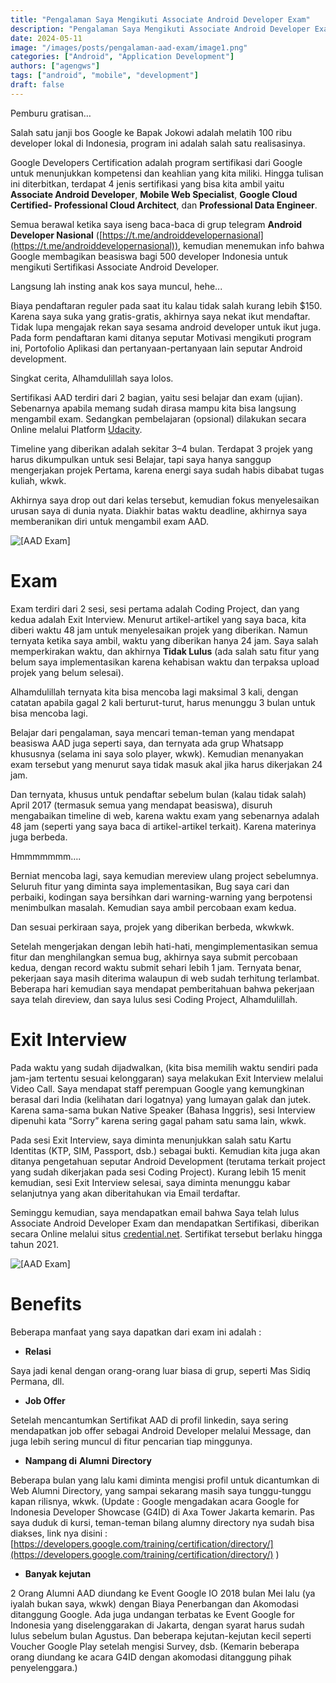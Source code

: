 ```yaml
---
title: "Pengalaman Saya Mengikuti Associate Android Developer Exam"
description: "Pengalaman Saya Mengikuti Associate Android Developer Exam"
date: 2024-05-11
image: "/images/posts/pengalaman-aad-exam/image1.png"
categories: ["Android", "Application Development"]
authors: ["agengws"]
tags: ["android", "mobile", "development"]
draft: false
---
```


Pemburu gratisan…

Salah satu janji bos Google ke Bapak Jokowi adalah melatih 100 ribu developer lokal di Indonesia, program ini adalah salah satu realisasinya.

Google Developers Certification adalah program sertifikasi dari Google untuk menunjukkan kompetensi dan keahlian yang kita miliki. Hingga tulisan ini diterbitkan, terdapat 4 jenis sertifikasi yang bisa kita ambil yaitu  **Associate Android Developer**,  **Mobile Web Specialist**,  **Google Cloud Certified- Professional Cloud Architect**, dan  **Professional Data Engineer**.

Semua berawal ketika saya iseng baca-baca di grup telegram  **Android Developer Nasional** ([https://t.me/androiddevelopernasional](https://t.me/androiddevelopernasional)), kemudian menemukan info bahwa Google membagikan beasiswa bagi 500 developer Indonesia untuk mengikuti Sertifikasi Associate Android Developer.

Langsung lah insting anak kos saya muncul, hehe...

Biaya pendaftaran reguler pada saat itu kalau tidak salah kurang lebih $150. Karena saya suka yang gratis-gratis, akhirnya saya nekat ikut mendaftar. Tidak lupa mengajak rekan saya sesama android developer untuk ikut juga. Pada form pendaftaran kami ditanya seputar Motivasi mengikuti program ini, Portofolio Aplikasi dan pertanyaan-pertanyaan lain seputar Android development.

Singkat cerita, Alhamdulillah saya lolos.

Sertifikasi AAD terdiri dari 2 bagian, yaitu sesi belajar dan exam (ujian). Sebenarnya apabila memang sudah dirasa mampu kita bisa langsung mengambil exam. Sedangkan pembelajaran (opsional) dilakukan secara Online melalui Platform  [Udacity](http://udacity.com/).

Timeline yang diberikan adalah sekitar 3–4 bulan. Terdapat 3 projek yang harus dikumpulkan untuk sesi Belajar, tapi saya hanya sanggup mengerjakan projek Pertama, karena energi saya sudah habis dibabat tugas kuliah, wkwk.

Akhirnya saya drop out dari kelas tersebut, kemudian fokus menyelesaikan urusan saya di dunia nyata. Diakhir batas waktu deadline, akhirnya saya memberanikan diri untuk mengambil exam AAD.

![\[AAD Exam\]](/images/posts/pengalaman-aad-exam/image2.png)

# Exam

Exam terdiri dari 2 sesi, sesi pertama adalah Coding Project, dan yang kedua adalah Exit Interview. Menurut artikel-artikel yang saya baca, kita diberi waktu 48 jam untuk menyelesaikan projek yang diberikan. Namun ternyata ketika saya ambil, waktu yang diberikan hanya 24 jam. Saya salah memperkirakan waktu, dan akhirnya  **Tidak Lulus**  (ada salah satu fitur yang belum saya implementasikan karena kehabisan waktu dan terpaksa upload projek yang belum selesai).

Alhamdulillah ternyata kita bisa mencoba lagi maksimal 3 kali, dengan catatan apabila gagal 2 kali berturut-turut, harus menunggu 3 bulan untuk bisa mencoba lagi.

Belajar dari pengalaman, saya mencari teman-teman yang mendapat beasiswa AAD juga seperti saya, dan ternyata ada grup Whatsapp khususnya (selama ini saya  solo player, wkwk). Kemudian menanyakan exam tersebut yang menurut saya tidak masuk akal jika harus dikerjakan  24 jam.

Dan ternyata, khusus untuk pendaftar sebelum bulan (kalau tidak salah) April 2017 (termasuk semua yang mendapat beasiswa), disuruh mengabaikan timeline di web, karena waktu exam yang sebenarnya adalah 48 jam (seperti yang saya baca di artikel-artikel terkait). Karena materinya juga berbeda.

Hmmmmmmm….

Berniat mencoba lagi, saya kemudian mereview ulang project sebelumnya. Seluruh fitur yang diminta saya implementasikan, Bug saya cari dan perbaiki, kodingan saya bersihkan dari warning-warning yang berpotensi menimbulkan masalah. Kemudian saya ambil percobaan exam kedua.

Dan sesuai perkiraan saya, projek yang diberikan berbeda, wkwkwk.

Setelah mengerjakan dengan lebih hati-hati, mengimplementasikan semua fitur dan menghilangkan semua bug, akhirnya saya submit percobaan kedua, dengan record waktu submit sehari lebih 1 jam. Ternyata benar, pekerjaan saya masih diterima walaupun di web sudah terhitung terlambat. Beberapa hari kemudian saya mendapat pemberitahuan bahwa pekerjaan saya telah direview, dan saya lulus sesi Coding Project, Alhamdulillah.

# Exit Interview

Pada waktu yang sudah dijadwalkan, (kita bisa memilih waktu sendiri pada jam-jam tertentu sesuai kelonggaran) saya melakukan Exit Interview melalui Video Call. Saya mendapat staff perempuan Google yang kemungkinan berasal dari India (kelihatan dari logatnya) yang lumayan galak dan jutek. Karena sama-sama bukan Native Speaker (Bahasa Inggris), sesi Interview dipenuhi kata “Sorry” karena sering gagal paham satu sama lain, wkwk.

Pada sesi Exit Interview, saya diminta menunjukkan salah satu Kartu Identitas (KTP, SIM, Passport, dsb.) sebagai bukti. Kemudian kita juga akan ditanya pengetahuan seputar Android Development (terutama terkait project yang sudah dikerjakan pada sesi Coding Project). Kurang lebih 15 menit kemudian, sesi Exit Interview selesai, saya diminta menunggu kabar selanjutnya yang akan diberitahukan via Email terdaftar.

Seminggu kemudian, saya mendapatkan email bahwa Saya telah lulus Associate Android Developer Exam dan mendapatkan Sertifikasi, diberikan secara Online melalui situs  [credential.net](https://www.credential.net/1k1d95ph). Sertifikat tersebut berlaku hingga tahun 2021.

![\[AAD Exam\]](/images/posts/pengalaman-aad-exam/image3.png)

# Benefits

Beberapa manfaat yang saya dapatkan dari exam ini adalah :

-   **Relasi**

Saya jadi kenal dengan orang-orang luar biasa di grup, seperti Mas Sidiq Permana, dll.

-   **Job Offer**

Setelah mencantumkan Sertifikat AAD di profil linkedin, saya sering mendapatkan job offer sebagai Android Developer melalui Message, dan juga lebih sering muncul di fitur pencarian tiap minggunya.

-   **Nampang di** **Alumni** **Directory**

Beberapa bulan yang lalu kami diminta mengisi profil untuk dicantumkan di Web Alumni Directory, yang sampai sekarang masih saya tunggu-tunggu kapan rilisnya, wkwk. (Update : Google mengadakan acara Google for Indonesia Developer Showcase (G4ID) di Axa Tower Jakarta kemarin. Pas saya duduk di kursi, teman-teman bilang alumny directory nya sudah bisa diakses, link nya disini :  [https://developers.google.com/training/certification/directory/](https://developers.google.com/training/certification/directory/)  )

-   **Banyak kejutan**

2 Orang Alumni AAD diundang ke Event Google IO 2018 bulan Mei lalu (ya iyalah bukan saya, wkwk) dengan Biaya Penerbangan dan Akomodasi ditanggung Google. Ada juga undangan terbatas ke Event Google for Indonesia yang diselenggarakan di Jakarta, dengan syarat harus sudah lulus sebelum bulan Agustus. Dan beberapa kejutan-kejutan kecil seperti Voucher Google Play setelah mengisi Survey, dsb. (Kemarin beberapa orang diundang ke acara G4ID dengan akomodasi ditanggung pihak penyelenggara.)